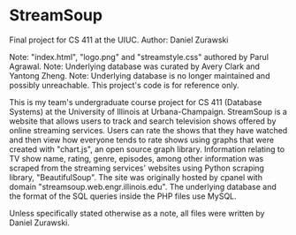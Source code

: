 # StreamSoup
Final project for CS 411 at the UIUC.
Author: Daniel Zurawski

Note: "index.html", "logo.png" and "streamstyle.css" authored by Parul Agrawal.
Note: Underlying database was curated by Avery Clark and Yantong Zheng.
Note: Underlying database is no longer maintained and possibly unreachable. This project's code is for reference only.

This is my team's undergraduate course project for CS 411 (Database Systems) at the University of Illinois at Urbana-Champaign. StreamSoup is a website that allows users to track and search television shows offered by online streaming services. Users can rate the shows that they have watched and then view how everyone tends to rate shows using graphs that were created with "chart.js", an open source graph library. Information relating to TV show name, rating, genre, episodes, among other information was scraped from the streaming services' websites using Python scraping library, "BeautifulSoup". The site was originally hosted by cpanel with domain "streamsoup.web.engr.illinois.edu". The underlying database and the format of the SQL queries inside the PHP files use MySQL.

Unless specifically stated otherwise as a note, all files were written by Daniel Zurawski.
